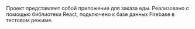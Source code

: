Проект представляет собой приложение для заказа еды. Реализовано с помощью библиотеки React, подключено к базе данных Firebase в тестовом режиме.
